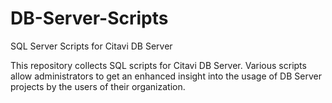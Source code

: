 # DB-Server-Scripts
SQL Server Scripts for Citavi DB Server

This repository collects SQL scripts for Citavi DB Server. Various scripts allow administrators to get an enhanced insight into the usage of DB Server projects by the users of their organization.

